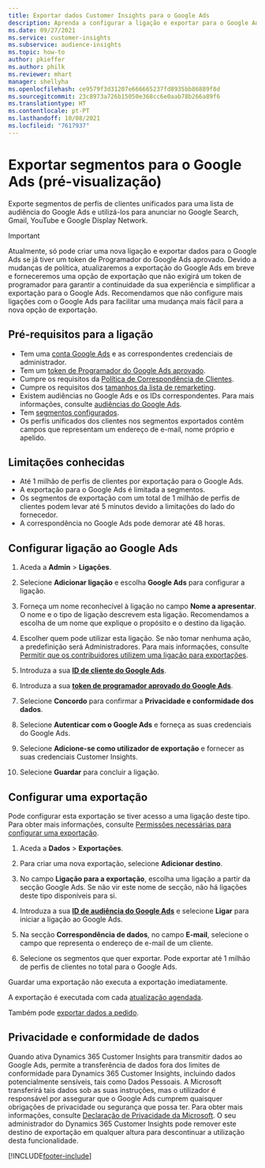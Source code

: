 ```yaml
---
title: Exportar dados Customer Insights para o Google Ads
description: Aprenda a configurar a ligação e exportar para o Google Ads.
ms.date: 09/27/2021
ms.service: customer-insights
ms.subservice: audience-insights
ms.topic: how-to
author: pkieffer
ms.author: philk
ms.reviewer: mhart
manager: shellyha
ms.openlocfilehash: ce9579f3d31207e666665237fd8935bb86889f8d
ms.sourcegitcommit: 23c8973a726b15050e368cc6e0aab78b266a89f6
ms.translationtype: HT
ms.contentlocale: pt-PT
ms.lasthandoff: 10/08/2021
ms.locfileid: "7617937"
---
```

# <a name="export-segments-to-google-ads-preview"></a>Exportar segmentos para o Google Ads (pré-visualização)

Exporte segmentos de perfis de clientes unificados para uma lista de audiência do Google Ads e utilizá-los para anunciar no Google Search, Gmail, YouTube e Google Display Network. 

> [!IMPORTANT]
> Atualmente, só pode criar uma nova ligação e exportar dados para o Google Ads se já tiver um token de Programador do Google Ads aprovado. Devido a mudanças de política, atualizaremos a exportação do Google Ads em breve e forneceremos uma opção de exportação que não exigirá um token de programador para garantir a continuidade da sua experiência e simplificar a exportação para o Google Ads. Recomendamos que não configure mais ligações com o Google Ads para facilitar uma mudança mais fácil para a nova opção de exportação.

## <a name="prerequisites-for-connection"></a>Pré-requisitos para a ligação

-   Tem uma [conta Google Ads](https://ads.google.com/) e as correspondentes credenciais de administrador.
-   Tem um [token de Programador do Google Ads aprovado](https://developers.google.com/google-ads/api/docs/first-call/dev-token). 
-   Cumpre os requisitos da [Política de Correspondência de Clientes](https://support.google.com/adspolicy/answer/6299717).
-   Cumpre os requisitos dos [tamanhos da lista de remarketing](https://support.google.com/google-ads/answer/7558048).
-   Existem audiências no Google Ads e os IDs correspondentes. Para mais informações, consulte [audiências do Google Ads](https://support.google.com/google-ads/answer/7558048?hl=en#:~:text=Audience%20lists%20is%20a%20section,Display%20Network%20through%20remarketing%20campaigns.).
-   Tem [segmentos configurados](segments.md).
-   Os perfis unificados dos clientes nos segmentos exportados contêm campos que representam um endereço de e-mail, nome próprio e apelido.

## <a name="known-limitations"></a>Limitações conhecidas

- Até 1 milhão de perfis de clientes por exportação para o Google Ads.
- A exportação para o Google Ads é limitada a segmentos.
- Os segmentos de exportação com um total de 1 milhão de perfis de clientes podem levar até 5 minutos devido a limitações do lado do fornecedor. 
- A correspondência no Google Ads pode demorar até 48 horas.

## <a name="set-up-connection-to-google-ads"></a>Configurar ligação ao Google Ads

1. Aceda a **Admin** > **Ligações**.

1. Selecione **Adicionar ligação** e escolha **Google Ads** para configurar a ligação.

1. Forneça um nome reconhecível à ligação no campo **Nome a apresentar**. O nome e o tipo de ligação descrevem esta ligação. Recomendamos a escolha de um nome que explique o propósito e o destino da ligação.

1. Escolher quem pode utilizar esta ligação. Se não tomar nenhuma ação, a predefinição será Administradores. Para mais informações, consulte [Permitir que os contribuidores utilizem uma ligação para exportações](connections.md#allow-contributors-to-use-a-connection-for-exports).

1. Introduza a sua **[ID de cliente do Google Ads](https://support.google.com/google-ads/answer/1704344)**.

1. Introduza a sua **[token de programador aprovado do Google Ads](https://developers.google.com/google-ads/api/docs/first-call/dev-token)**.

1. Selecione **Concordo** para confirmar a **Privacidade e conformidade dos dados**.

1. Selecione **Autenticar com o Google Ads** e forneça as suas credenciais do Google Ads.

1. Selecione **Adicione-se como utilizador de exportação** e fornecer as suas credenciais Customer Insights.

1. Selecione **Guardar** para concluir a ligação. 

## <a name="configure-an-export"></a>Configurar uma exportação

Pode configurar esta exportação se tiver acesso a uma ligação deste tipo. Para obter mais informações, consulte [Permissões necessárias para configurar uma exportação](export-destinations.md#set-up-a-new-export).

1. Aceda a **Dados** > **Exportações**.

1. Para criar uma nova exportação, selecione **Adicionar destino**.

1. No campo **Ligação para a exportação**, escolha uma ligação a partir da secção Google Ads. Se não vir este nome de secção, não há ligações deste tipo disponíveis para si.

1. Introduza a sua **[ID de audiência do Google Ads](https://support.google.com/google-ads/answer/7558048?hl=en#:~:text=Audience%20lists%20is%20a%20section,Display%20Network%20through%20remarketing%20campaigns.)** e selecione **Ligar** para iniciar a ligação ao Google Ads.

1. Na secção **Correspondência de dados**, no campo **E-mail**, selecione o campo que representa o endereço de e-mail de um cliente.

1. Selecione os segmentos que quer exportar. Pode exportar até 1 milhão de perfis de clientes no total para o Google Ads.

Guardar uma exportação não executa a exportação imediatamente.

A exportação é executada com cada [atualização agendada](system.md#schedule-tab). 

Também pode [exportar dados a pedido](export-destinations.md#run-exports-on-demand). 

## <a name="data-privacy-and-compliance"></a>Privacidade e conformidade de dados

Quando ativa Dynamics 365 Customer Insights para transmitir dados ao Google Ads, permite a transferência de dados fora dos limites de conformidade para Dynamics 365 Customer Insights, incluindo dados potencialmente sensíveis, tais como Dados Pessoais. A Microsoft transferirá tais dados sob as suas instruções, mas o utilizador é responsável por assegurar que o Google Ads cumprem quaisquer obrigações de privacidade ou segurança que possa ter. Para obter mais informações, consulte [Declaração de Privacidade da Microsoft](https://go.microsoft.com/fwlink/?linkid=396732).
O seu administrador do Dynamics 365 Customer Insights pode remover este destino de exportação em qualquer altura para descontinuar a utilização desta funcionalidade.


[!INCLUDE[footer-include](../includes/footer-banner.md)]

